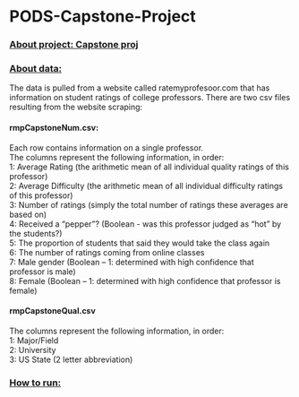 # PODS-Capstone-Project

### <ins> About project: Capstone proj </ins>

### <ins> About data: </ins>
The data is pulled from a website called ratemyprofesoor.com that has information on student ratings of college professors. There are two csv files resulting from the website scraping:

#### rmpCapstoneNum.csv: 
Each row contains information on a single professor.  
The columns represent the following information, in order:  
1: Average Rating (the arithmetic mean of all individual quality ratings of this professor)  
2: Average Difficulty (the arithmetic mean of all individual difficulty ratings of this professor)  
3: Number of ratings (simply the total number of ratings these averages are based on)  
4: Received a “pepper”? (Boolean - was this professor judged as “hot” by the students?)  
5: The proportion of students that said they would take the class again  
6: The number of ratings coming from online classes  
7: Male gender (Boolean – 1: determined with high confidence that professor is male)  
8: Female (Boolean – 1: determined with high confidence that professor is female)
#### rmpCapstoneQual.csv 
The columns represent the following information, in order:  
1: Major/Field  
2: University  
3: US State (2 letter abbreviation)
### <ins> How to run: </ins>

